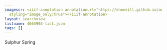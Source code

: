 ```yaml
---
imagescr: <iiif-annotation annotationurl="https://dnoneill.github.io/annotate/annotations/4665993-005.json"
  styling="image_only:true"></iiif-annotation>
layout: searchview
listname: 4665993-list.json
tags: []
---
```

Sulphur Spring